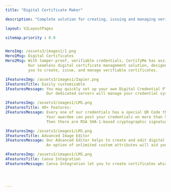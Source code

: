 ```yaml
---
title: "Digital Certificate Maker"

description: "Complete solution for creating, issuing and managing verifiable digital certificates"

layout: V2LayoutPages

sitemap.priority : 0.9


HeroImg: /assets3/images1/1.png
Hero1Msg: Digital Certificates
Hero2Msg: With tamper-proof, verifiable credentials, CertifyMe has assisted 1000+ users in 190 countries.
          Our seamless digital certificate management solution, designed with security first in mind, allows
          you to create, issue, and manage verifiable certificates.

1FeaturesImg: /assets3/images1/Zapier.png
1FeaturesTitle: Easily customizable
1FeaturesMessage: You may quickly set up your own Digital Credential Platform in the business domain with CertifyMe's White Labeled solutions. 
                  Our dedicated servers will manage your credential systems, guaranteeing a high level of security and customization.

2FeaturesImg: /assets3/images1/LMS.png
2FeaturesTitle: 40+ Features:
2FeaturesMessage: Every one of our credentials has a special QR Code that can be connected to the recipient's unique IDs. 
                  Your awardee can post your credentials on more than 50+ social media platforms effortlessly thanks to CertifyMe. 
                  Then there are RSA SHA-1-based cryptographic signatures, Id Tagging, barcodes, and more.

3FeaturesImg: /assets3/images1/LMS.png
3FeaturesTitle: Advanced Image Editor
3FeaturesMessage: Our Advanced Editor helps to create and edit digital certificates.
                  An option of unlimited custom attributes will aid you to use the placeholders as per your requirement.

4FeaturesImg: /assets3/images1/LMS.png
4FeaturesTitle: Canva Integration
4FeaturesMessage: Canva Integration let you to create certificates which is more flexible and user friendly.




---
```

